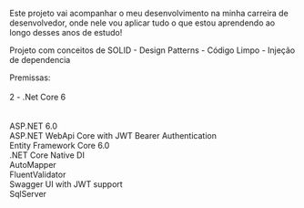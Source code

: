 Este projeto vai acompanhar o meu desenvolvimento na minha carreira de desenvolvedor, 
onde nele vou aplicar tudo o que estou aprendendo ao longo desses anos de estudo!

Projeto com conceitos de SOLID - Design Patterns - Código Limpo - Injeção de dependencia

Premissas:</br></br>
2 - .Net Core 6</br>
</br></br>
ASP.NET 6.0</br>
ASP.NET WebApi Core with JWT Bearer Authentication</br>
Entity Framework Core 6.0</br>
.NET Core Native DI</br>
AutoMapper</br>
FluentValidator</br>
Swagger UI with JWT support</br>
SqlServer</br>
